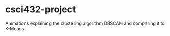 # csci432-project
Animations explaining the clustering algorithm DBSCAN and comparing it to K-Means.
